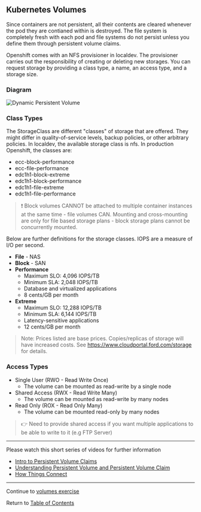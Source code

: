 ## Kubernetes Volumes

Since containers are not persistent, all their contents are cleared whenever the pod they are contianed within is destroyed. The file system is completely fresh with each pod and file systems do not persist unless you define them through persistent volume claims. 

Openshift comes with an NFS provisioner in localdev. The provisioner carries out the responsibility of creating or deleting new storages. You can request storage by providing a class type, a name, an access type, and a storage size. 

### Diagram

![Dynamic Persistent Volume](https://github.ford.com/DevEnablement/caas-workshop/blob/master/images/PVC_Diagram.png)

### Class Types

The StorageClass are different "classes" of storage that are offered. They might differ in quality-of-service levels, backup policies, or other arbitrary policies. In localdev, the available storage class is nfs. In production Openshift, the classes are: 

- ecc-block-performance
- ecc-file-performance
- edc1h1-block-extreme
- edc1h1-block-performance
- edc1h1-file-extreme
- edc1h1-file-performance

> :exclamation: Block volumes CANNOT be attached to multiple container instances at the same time - file volumes CAN. Mounting and cross-mounting are only for file based storage plans - block storage plans cannot be concurrently mounted.

Below are further definitions for the storage classes. IOPS are a measure of I/O per second. 

- **File** - NAS
- **Block** - SAN
- **Performance** 
    - Maximum SLO: 4,096 IOPS/TB
    - Minimum SLA: 2,048 IOPS/TB
    - Database and virtualized applications
    - 8 cents/GB per month
- **Extreme** 
    - Maximum SLO: 12,288 IOPS/TB
    - Minimum SLA: 6,144 IOPS/TB
    - Latency-sensitive applications
    - 12 cents/GB per month

> Note: Prices listed are base prices. Copies/replicas of storage will have increased costs. See https://www.cloudportal.ford.com/storage for details. 

### Access Types

- Single User (RWO - Read Write Once)
  - The volume can be mounted as read-write by a single node
- Shared Access (RWX - Read Write Many)
  - The volume can be mounted as read-write by many nodes
- Read Only (ROX - Read Only Many)
  - The volume can be mounted read-only by many nodes

> :point_right: Need to provide shared access if you want multiple applications to be able to write to it (e.g FTP Server)

---

Please watch this short series of videos for further information

- [Intro to Persistent Volume Claims](https://www.youtube.com/watch?v=VB7vI9OT-WQ)
- [Understanding Persistent Volume and Persistent Volume Claim](https://www.youtube.com/watch?v=OulmwTYTauI&t=)
- [How Things Connect](https://www.youtube.com/watch?v=X6Vkz-ny574)

---

Continue to [volumes exercise](./11-VolumesExercise.md)

Return to [Table of Contents](../README.md#agenda)
